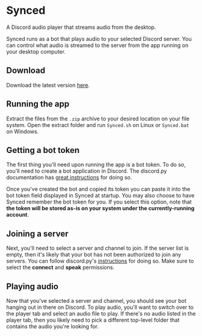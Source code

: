 # Synced
A Discord audio player that streams audio from the desktop.

Synced runs as a bot that plays audio to your selected Discord server. You can control what audio is streamed to the server from the app running on your desktop computer.

## Download 
Download the latest version [here](https://github.com/leodenault/synced/releases/tag/v0.0.1-beta).

## Running the app
Extract the files from the `.zip` archive to your desired location on your file system. Open the extract folder and run `Synced.sh` on Linux or `Synced.bat` on Windows.

## Getting a bot token
The first thing you'll need upon running the app is a bot token. To do so, you'll need to create a bot application in Discord. The discord.py documentation has [great instructions](https://discordpy.readthedocs.io/en/stable/discord.html) for doing so.

Once you've created the bot and copied its token you can paste it into the bot token field displayed in Synced at startup. You may also choose to have Synced remember the bot token for you. If you select this option, note that **the token will be stored as-is on your system under the currently-running account**.

## Joining a server
Next, you'll need to select a server and channel to join. If the server list is empty, then it's likely that your bot has not been authorized to join any servers. You can follow discord.py's [instructions](https://discordpy.readthedocs.io/en/stable/discord.html#inviting-your-bot) for doing so. Make sure to select the **connect** and **speak** permissions.

## Playing audio
Now that you've selected a server and channel, you should see your bot hanging out in there on Discord. To play audio, you'll want to switch over to the player tab and select an audio file to play. If there's no audio listed in the player tab, then you likely need to pick a different top-level folder that contains the audio you're looking for.
